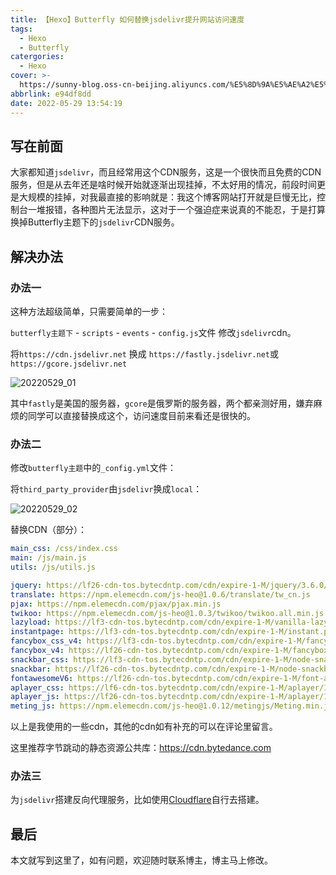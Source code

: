 ```yaml
---
title: 【Hexo】Butterfly 如何替换jsdelivr提升网站访问速度
tags:
  - Hexo
  - Butterfly
catergories:
  - Hexo
cover: >-
  https://sunny-blog.oss-cn-beijing.aliyuncs.com/%E5%8D%9A%E5%AE%A2%E5%B0%81%E9%9D%A2%E5%9B%BE%E6%96%87%E4%BB%B6/cover9.jpg
abbrlink: e94df8dd
date: 2022-05-29 13:54:19
---
```


## 写在前面

大家都知道`jsdelivr`，而且经常用这个CDN服务，这是一个很快而且免费的CDN服务，但是从去年还是啥时候开始就逐渐出现挂掉，不太好用的情况，前段时间更是大规模的挂掉，对我最直接的影响就是：我这个博客网站打开就是巨慢无比，控制台一堆报错，各种图片无法显示，这对于一个强迫症来说真的不能忍，于是打算换掉Butterfly主题下的`jsdelivr`CDN服务。

## 解决办法

### 办法一

这种方法超级简单，只需要简单的一步：

`butterfly主题下` - `scripts` - `events` - `config.js`文件 修改`jsdelivr`cdn。

将`https://cdn.jsdelivr.net` 换成 `https://fastly.jsdelivr.net`或`https://gcore.jsdelivr.net`

![20220529_01](https://sunny-blog.oss-cn-beijing.aliyuncs.com/20220529/20220529_01.png)

其中`fastly`是美国的服务器，`gcore`是俄罗斯的服务器，两个都亲测好用，嫌弃麻烦的同学可以直接替换成这个，访问速度目前来看还是很快的。

### 办法二

修改`butterfly主题`中的`_config.yml`文件：

将`third_party_provider`由`jsdelivr`换成`local`：

![20220529_02](https://sunny-blog.oss-cn-beijing.aliyuncs.com/20220529/20220529_02.png)

替换CDN（部分）：

```yaml
main_css: /css/index.css
main: /js/main.js
utils: /js/utils.js

jquery: https://lf26-cdn-tos.bytecdntp.com/cdn/expire-1-M/jquery/3.6.0/jquery.min.js
translate: https://npm.elemecdn.com/js-heo@1.0.6/translate/tw_cn.js
pjax: https://npm.elemecdn.com/pjax/pjax.min.js
twikoo: https://npm.elemecdn.com/js-heo@1.0.3/twikoo/twikoo.all.min.js
lazyload: https://lf3-cdn-tos.bytecdntp.com/cdn/expire-1-M/vanilla-lazyload/17.3.1/lazyload.iife.min.js
instantpage: https://lf3-cdn-tos.bytecdntp.com/cdn/expire-1-M/instant.page/5.1.0/instantpage.min.js
fancybox_css_v4: https://lf3-cdn-tos.bytecdntp.com/cdn/expire-1-M/fancybox/3.5.7/jquery.fancybox.min.css
fancybox_v4: https://lf26-cdn-tos.bytecdntp.com/cdn/expire-1-M/fancybox/3.5.7/jquery.fancybox.min.js
snackbar_css: https://lf3-cdn-tos.bytecdntp.com/cdn/expire-1-M/node-snackbar/0.1.16/snackbar.min.css
snackbar: https://lf26-cdn-tos.bytecdntp.com/cdn/expire-1-M/node-snackbar/0.1.16/snackbar.min.js
fontawesomeV6: https://lf26-cdn-tos.bytecdntp.com/cdn/expire-1-M/font-awesome/6.0.0/css/all.min.css
aplayer_css: https://lf6-cdn-tos.bytecdntp.com/cdn/expire-1-M/aplayer/1.10.1/APlayer.min.css
aplayer_js: https://lf26-cdn-tos.bytecdntp.com/cdn/expire-1-M/aplayer/1.10.1/APlayer.min.js
meting_js: https://npm.elemecdn.com/js-heo@1.0.12/metingjs/Meting.min.js
```

以上是我使用的一些cdn，其他的cdn如有补充的可以在评论里留言。

这里推荐字节跳动的静态资源公共库：https://cdn.bytedance.com

### 办法三

为`jsdelivr`搭建反向代理服务，比如使用[Cloudflare](https://www.cloudflare.com/zh-cn/)自行去搭建。

## 最后

本文就写到这里了，如有问题，欢迎随时联系博主，博主马上修改。





























